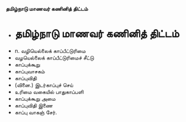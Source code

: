**தமிழ்நாடு மாணவர் கணினித் திட்டம்**
- # தமிழ்நாடு மாணவர் கணினித் திட்டம்
- n. வழியெல்லைக் காப்பீட்டுரிமை
- வழயெல்லைக் காப்பீட்டுரிமைச் சீட்டு
- காப்புக்கூறு
- காப்புவாசகம்
- காப்புவிதி
- (வினை.) இடர்காப்புச் செய்
- உரிமை வகையில் பாதுகாப்பளி
- காப்புக்கூறு அமை
- காப்புவிதி இணை
- காப்பு வாகஞ் சேர்.

